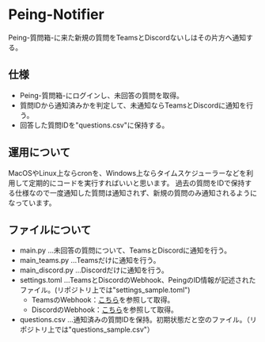 # Peing-Notifier
Peing-質問箱-に来た新規の質問をTeamsとDiscordないしはその片方へ通知する。

## 仕様
- Peing-質問箱-にログインし、未回答の質問を取得。
- 質問IDから通知済みかを判定して、未通知ならTeamsとDiscordに通知を行う。
- 回答した質問IDを"questions.csv"に保持する。

## 運用について
MacOSやLinux上ならcronを、Windows上ならタイムスケジューラーなどを利用して定期的にコードを実行すればいいと思います。
過去の質問をIDで保持する仕様なので一度通知した質問は通知されず、新規の質問のみ通知されるようになっています。

## ファイルについて
- main.py ...未回答の質問について、TeamsとDiscordに通知を行う。
- main_teams.py ...Teamsだけに通知を行う。
- main_discord.py ...Discordだけに通知を行う。
- settings.toml ...TeamsとDiscordのWebhook、PeingのID情報が記述されたファイル。(リポジトリ上では"settings_sample.toml")
  - TeamsのWebhook：[こちら](https://learn.microsoft.com/ja-jp/microsoftteams/platform/webhooks-and-connectors/how-to/add-incoming-webhook?tabs=dotnet)を参照して取得。
  - DiscordのWebhook：[こちら](https://support.discord.com/hc/en-us/articles/228383668-Intro-to-Webhooks)を参照して取得。
- questions.csv ...通知済みの質問IDを保持。初期状態だと空のファイル。（リポジトリ上では"questions_sample.csv"）
